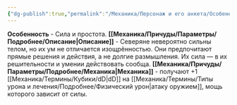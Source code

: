 ```yaml
---
{"dg-publish":true,"permalink":"/Механика/Персонаж и его анкета/Особенности расы/Сила и простота/","noteIcon":"","created":"2025-08-21T13:47:45.490+03:00","updated":"2025-07-29T23:53:09.412+03:00"}
---
```


**Особенность** - Сила и простота.
**[[Механика/Причуды/Параметры/Подробнее/Описание\|Описание]]** - Северяне невероятно сильны телом, но их ум не отличается изощрённостью. Они предпочитают прямые решения и действия, а не долгие размышления. Их сила — в их решительности и умении действовать сообща.
**[[Механика/Причуды/Параметры/Подробнее/Механика\|Механика]]** - получают +1 [[Механика/Термины/Кубики/dD\|dD]] на [[Механика/Термины/Типы урона и лечения/Подробнее/Физический урон\|атаку оружием]], мощь которого зависит от силы. 